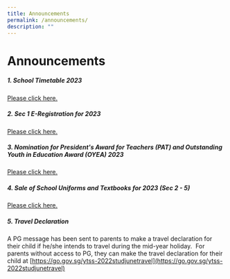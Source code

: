 ```yaml
---
title: Announcements
permalink: /announcements/
description: ""
---
```

# **Announcements**

##### 1\. **School Timetable 2023**   
[Please click here.](/links-n-resources/school-timetable-2023)

##### 2\. **Sec 1 E-Registration for 2023**
[Please click here.](/parents-links/sec-1-e-registration-for-2023)

##### 3\. **Nomination for President's Award for Teachers (PAT) and Outstanding Youth in Education Award (OYEA) 2023**

[Please click here.](/other/nomination-for-presidents-award-for-teachers-pat-and-outstanding-youth-in-education-award-oyea-2023)

##### 4\. **Sale of School Uniforms and Textbooks for 2023 (Sec 2 - 5)**

[Please click here.](/parents-links/sale-of-school-uniforms-n-textbooks-for-2023-sec-2-5)

##### 5\. **Travel Declaration**

A PG message has been sent to parents to make a travel declaration for their child if he/she intends to travel during the mid-year holiday.  For parents without access to PG, they can make the travel declaration for their child at [https://go.gov.sg/ytss-2022studjunetravel](https://go.gov.sg/ytss-2022studjunetravel)
